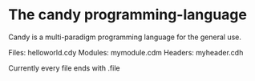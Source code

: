 # The candy programming-language

Candy is a multi-paradigm programming language for the general use.

Files: helloworld.cdy
Modules: mymodule.cdm
Headers: myheader.cdh

Currently every file ends with .file 
